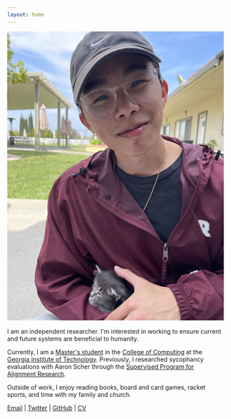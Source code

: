 ```yaml
---
layout: home 
---
```


![Michael Lo](/assets/images/profile.jpg)

I am an independent researcher. I'm interested in working to ensure current and future systems are beneficial to humanity.

Currently, I am a [Master's student](https://omscs.gatech.edu/) in the [College of Computing](https://www.cc.gatech.edu/) at the [Georgia Institute of Technology](https://www.gatech.edu/). Previously, I researched sycophancy evaluations with Aaron Scher through the [Supervised Program for Alignment Research](https://sparai.org/).

Outside of work, I enjoy reading books, board and card games, racket sports, and time with my family and church.

[Email](mailto:michael@lomichael.com) | [Twitter](https://twitter.com/lomichael_net) | [GitHub](https://github.com/lomichael) | [CV](/assets/pdfs/resume.pdf)
